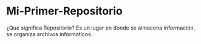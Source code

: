 # Mi-Primer-Repositorio

¿Que significa Repositorio?
Es un lugar  en donde  se  almacena  información, se organiza archivos informaticos.
